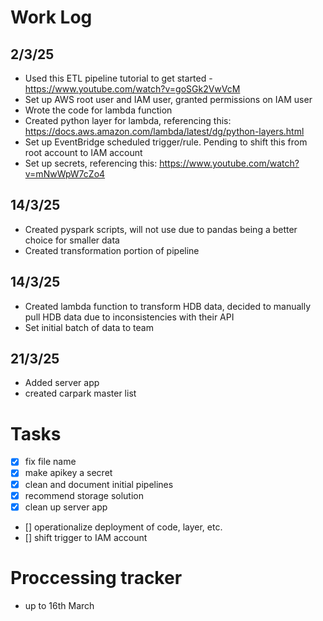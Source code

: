 # Work Log

## 2/3/25
* Used this ETL pipeline tutorial to get started - https://www.youtube.com/watch?v=goSGk2VwVcM
* Set up AWS root user and IAM user, granted permissions on IAM user
* Wrote the code for lambda function
* Created python layer for lambda, referencing this: https://docs.aws.amazon.com/lambda/latest/dg/python-layers.html
* Set up EventBridge scheduled trigger/rule. Pending to shift this from root account to IAM account
* Set up secrets, referencing this: https://www.youtube.com/watch?v=mNwWpW7cZo4

## 14/3/25
* Created pyspark scripts, will not use due to pandas being a better choice for smaller data
* Created transformation portion of pipeline

## 14/3/25
* Created lambda function to transform HDB data, decided to manually pull HDB data due to inconsistencies with their API
* Set initial batch of data to team

## 21/3/25
* Added server app
* created carpark master list

# Tasks

- [x] fix file name
- [x] make apikey a secret
- [x] clean and document initial pipelines
- [x] recommend storage solution
- [x] clean up server app
- [] operationalize deployment of code, layer, etc.
- [] shift trigger to IAM account

# Proccessing tracker
- up to 16th March
